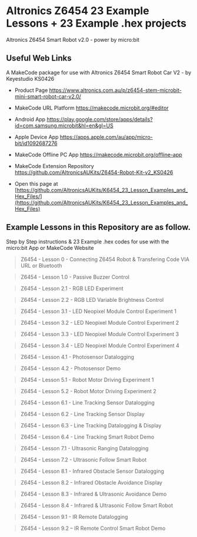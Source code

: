 # Altronics Z6454 23 Example Lessons + 23 Example .hex projects
Altronics Z6454 Smart Robot v2.0 - power by micro:bit

## Useful Web Links
A MakeCode package for use with Altronics Z6454 Smart Robot Car V2 - by Keyestudio KS0426

* Product Page https://www.altronics.com.au/p/z6454-stem-microbit-mini-smart-robot-car-v2.0/

* MakeCode URL Platform https://makecode.microbit.org/#editor

* Android App https://play.google.com/store/apps/details?id=com.samsung.microbit&hl=en&gl=US

* Apple Device App https://apps.apple.com/au/app/micro-bit/id1092687276

* MakeCode Offline PC App https://makecode.microbit.org/offline-app

* MakeCode Extension Repository https://github.com/AltronicsAUKits/Z6454-Robot-Kit-v2_KS0426

* Open this page at [https://github.com/AltronicsAUKits/K6454_23_Lesson_Examples_and_Hex_Files/](https://github.com/AltronicsAUKits/K6454_23_Lesson_Examples_and_Hex_Files)

## Example Lessons in this Repository are as follow.
Step by Step instructions & 23 Example .hex codes for use with the micro:bit App or MakeCode Website

> Z6454 - Lesson 0 - Connecting Z6454 Robot & Transfering Code VIA URL or Bluetooth

> Z6454 - Lesson 1.0 - Passive Buzzer Control	

> Z6454 - Lesson 2.1 - RGB LED Experiment

> Z6454 - Lesson 2.2 - RGB LED Variable Brightness Control

> Z6454 - Lesson 3.1 - LED Neopixel Module Control Experiment 1	

> Z6454 - Lesson 3.2 - LED Neopixel Module Control Experiment 2	

> Z6454 - Lesson 3.3 - LED Neopixel Module Control Experiment 3	

> Z6454 - Lesson 3.4 - LED Neopixel Module Control Experiment 4	

> Z6454 - Lesson 4.1 - Photosensor Datalogging	

> Z6454 - Lesson 4.2 - Photosensor Demo	

> Z6454 - Lesson 5.1 - Robot Motor Driving Experiment 1	

> Z6454 - Lesson 5.2 - Robot Motor Driving Experiment 2 	

> Z6454 - Lesson 6.1 - Line Tracking Sensor Datalogging	

> Z6454 - Lesson 6.2 - Line Tracking Sensor Display	

> Z6454 - Lesson 6.3 - Line Tracking Datalogging & Display	

> Z6454 - Lesson 6.4 - Line Tracking Smart Robot Demo 	

> Z6454 - Lesson 7.1 - Ultrasonic Ranging Datalogging	

> Z6454 - Lesson 7.2 - Ultrasonic Follow Smart Robot	

> Z6454 - Lesson 8.1 - Infrared Obstacle Sensor Datalogging	

> Z6454 - Lesson 8.2 - Infrared Obstacle Avoidance Display	

> Z6454 - Lesson 8.3 - Infrared & Ultrasonic Avoidance Demo	

> Z6454 - Lesson 8.4 - Infrared & Ultrasonic Follow Smart Robot	

> Z6454 - Lesson 9.1 - IR Remote Datalogging	

> Z6454 - Lesson 9.2 – IR Remote Control Smart Robot Demo	
